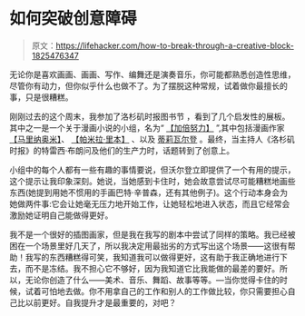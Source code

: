 # 如何突破创意障碍

> 原文：<https://lifehacker.com/how-to-break-through-a-creative-block-1825476347>

无论你是喜欢画画、画画、写作、编舞还是演奏音乐，你可能都熟悉创造性思维，尽管你有动力，但你似乎什么也做不了。为了摆脱这种常规，试着做你最擅长的事，只是很糟糕。



刚刚过去的这个周末，我参加了洛杉矶时报图书节 ，看到了几个启发性的展板。其中之一是一个关于漫画小说的小组，名为“ [【加倍努力】](https://festivalofbooks2018.sched.com/event/E93u/graphic-novels-working-twice-as-hard-conversation-2042?iframe=no&w=100%&sidebar=yes&bg=no) ”,其中包括漫画作家 [【马里纳奥米】](http://marinaomi.com/)、 [【帕米拉·里本】](http://pamie.com/) 、以及 [蒂莉瓦尔登](http://tilliewalden.com/) 。最终，当主持人《洛杉矶时报》的特雷西·布朗问及他们的生产力时，话题转到了创意上。

小组中的每个人都有一些有趣的事情要说，但沃尔登立即提供了一个有用的提示，这个提示让我印象深刻。她说，当她感到卡住时，她会故意尝试尽可能糟糕地画些东西(她提到用她不惯用的手画巴特·辛普森，还有其他例子)。这个行动本身会为她做两件事:它会让她毫无压力地开始工作，让她轻松地进入状态，而且它经常会激励她证明自己能做得更好。



我不是一个很好的插图画家，但是我在我写的剧本中尝试了同样的策略。我已经被困在一个场景里好几天了，所以我决定用最拙劣的方式写出这个场景——这很有帮助！我写的东西糟糕得可笑，我知道我可以做得更好，这有助于我正确地进行下去，而不是冻结。我不担心它不够好，因为我知道它比我能做的最差的要好。所以，无论你创造了什么——美术、音乐、舞蹈、故事等等。—当你觉得卡住的时候，试着可怕地去做。你不用拿自己的工作和别人的工作做比较，你只需要担心自己比以前更好。自我提升才是最重要的，对吧？